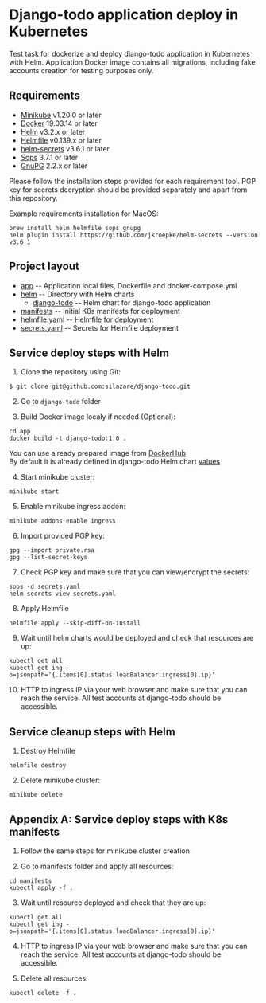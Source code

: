 # Django-todo application deploy in Kubernetes

Test task for dockerize and deploy django-todo application in Kubernetes with Helm.
Application Docker image contains all migrations, including fake accounts creation for testing purposes only.

## Requirements

- [Minikube](https://github.com/kubernetes/minikube) v1.20.0 or later
- [Docker](https://docs.docker.com/get-docker) 19.03.14 or later
- [Helm](https://github.com/helm/helm) v3.2.x or later
- [Helmfile](https://github.com/roboll/helmfile) v0.139.x or later
- [helm-secrets](https://github.com/jkroepke/helm-secrets) v3.6.1 or later
- [Sops](https://github.com/mozilla/sops) 3.7.1 or later
- [GnuPG](https://gnupg.org/download/index.html) 2.2.x or later

Please follow the installation steps provided for each requirement tool.
PGP key for secrets decryption should be provided separately and apart from this repository.

Example requirements installation for MacOS:
```
brew install helm helmfile sops gnupg
helm plugin install https://github.com/jkroepke/helm-secrets --version v3.6.1
```

## Project layout

 * [app](./app) -- Application local files, Dockerfile and docker-compose.yml
 * [helm](./helm) -- Directory with Helm charts
   * [django-todo](./helm/django-todo) -- Helm chart for django-todo application
 * [manifests](./manifests) -- Initial K8s manifests for deployment
 * [helmfile.yaml](./helmfile.yaml) -- Helmfile for deployment
 * [secrets.yaml](./secrets.yaml) -- Secrets for Helmfile deployment

## Service deploy steps with Helm

1) Clone the repository using Git:

```
$ git clone git@github.com:silazare/django-todo.git
```

2) Go to `django-todo` folder

3) Build Docker image localy if needed (Optional):

```
cd app
docker build -t django-todo:1.0 .
```

You can use already prepared image from [DockerHub](https://hub.docker.com/repository/docker/exciter86/django-todo)    
By default it is already defined in django-todo Helm chart [values](./helm/django-todo/values.yaml)

4) Start minikube cluster:

```
minikube start
```

5) Enable minikube ingress addon:

```
minikube addons enable ingress
```

6) Import provided PGP key:

```
gpg --import private.rsa
gpg --list-secret-keys
```

7) Check PGP key and make sure that you can view/encrypt the secrets:

```
sops -d secrets.yaml
helm secrets view secrets.yaml
```

8) Apply Helmfile

```
helmfile apply --skip-diff-on-install
```

9) Wait until helm charts would be deployed and check that resources are up:

```
kubectl get all
kubectl get ing -o=jsonpath='{.items[0].status.loadBalancer.ingress[0].ip}'
```

10) HTTP to ingress IP via your web browser and make sure that you can reach the service.
All test accounts at django-todo should be accessible.

## Service cleanup steps with Helm

1) Destroy Helmfile

```
helmfile destroy
```

2) Delete minikube cluster:

```
minikube delete
```

## Appendix A: Service deploy steps with K8s manifests

1) Follow the same steps for minikube cluster creation

2) Go to manifests folder and apply all resources:

```
cd manifests
kubectl apply -f .
```

3) Wait until resource deployed and check that they are up:

```
kubectl get all
kubectl get ing -o=jsonpath='{.items[0].status.loadBalancer.ingress[0].ip}'
```

4) HTTP to ingress IP via your web browser and make sure that you can reach the service.
All test accounts at django-todo should be accessible.

5) Delete all resources:

```
kubectl delete -f .
```
